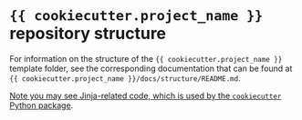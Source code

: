 # `{{ cookiecutter.project_name }}` repository structure

For information on the structure of the `{{ cookiecutter.project_name }}` template folder,
see the corresponding documentation that can be found at
`{{ cookiecutter.project_name }}/docs/structure/README.md`.

[Note you may see Jinja-related code, which is used by the `cookiecutter` Python
package][cookiecutter].

[cookiecutter]: https://cookiecutter.readthedocs.io/
